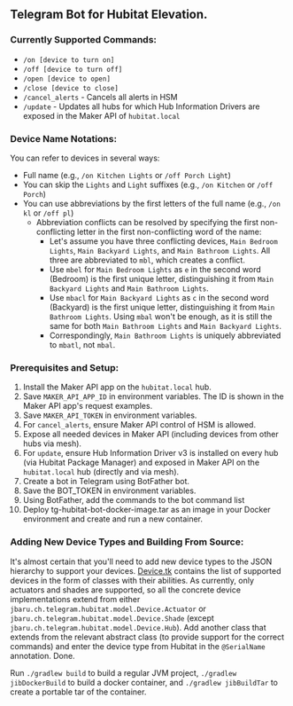 ## Telegram Bot for Hubitat Elevation.
### Currently Supported Commands:
* `/on [device to turn on]`
* `/off [device to turn off]`
* `/open [device to open]`
* `/close [device to close]`
* `/cancel_alerts` - Cancels all alerts in HSM
* `/update` - Updates all hubs for which Hub Information Drivers are exposed in the Maker API of `hubitat.local`

### Device Name Notations:
You can refer to devices in several ways:
* Full name (e.g., `/on Kitchen Lights` or `/off Porch Light`)
* You can skip the `Lights` and `Light` suffixes (e.g., `/on Kitchen` or `/off Porch`)
* You can use abbreviations by the first letters of the full name (e.g., `/on kl` or `/off pl`)
  * Abbreviation conflicts can be resolved by specifying the first non-conflicting letter in the first non-conflicting word of the name:
    * Let's assume you have three conflicting devices, `Main Bedroom Lights`, `Main Backyard Lights`, and `Main Bathroom Lights`. All three are abbreviated to `mbl`, which creates a conflict.
    * Use `mbel` for `Main Bedroom Lights` as `e` in the second word (Bedroom) is the first unique letter, distinguishing it from `Main Backyard Lights` and `Main Bathroom Lights`.
    * Use `mbacl` for `Main Backyard Lights` as `c` in the second word (Backyard) is the first unique letter, distinguishing it from `Main Bathroom Lights`. Using `mbal` won't be enough, as it is still the same for both `Main Bathroom Lights` and `Main Backyard Lights`.
    * Correspondingly, `Main Bathroom Lights` is uniquely abbreviated to `mbatl`, not `mbal`.

### Prerequisites and Setup:
1. Install the Maker API app on the `hubitat.local` hub.
2. Save `MAKER_API_APP_ID` in environment variables. The ID is shown in the Maker API app's request examples.
3. Save `MAKER_API_TOKEN` in environment variables.
4. For `cancel_alerts`, ensure Maker API control of HSM is allowed. 
5. Expose all needed devices in Maker API (including devices from other hubs via mesh).
6. For `update`, ensure Hub Information Driver v3 is installed on every hub (via Hubitat Package Manager) and exposed in Maker API on the `hubitat.local` hub (directly and via mesh).
7. Create a bot in Telegram using BotFather bot.
8. Save the BOT_TOKEN in environment variables.
9. Using BotFather, add the commands to the bot command list
10. Deploy tg-hubitat-bot-docker-image.tar as an image in your Docker environment and create and run a new container.

### Adding New Device Types and Building From Source:
It's almost certain that you'll need to add new device types to the JSON hierarchy to support your devices. 
[Device.tk](https://github.com/jbaruch/tg-hubitat-bot/blob/main/src/main/kotlin/model/Device.kt) contains the list of supported devices in the form of classes with their abilities. 
As currently, only actuators and shades are supported, so all the concrete device implementations extend from either `jbaru.ch.telegram.hubitat.model.Device.Actuator` or `jbaru.ch.telegram.hubitat.model.Device.Shade` (except `jbaru.ch.telegram.hubitat.model.Device.Hub`).
Add another class that extends from the relevant abstract class (to provide support for the correct commands) and enter the device type from Hubitat in the `@SerialName` annotation. Done.

Run `./gradlew build` to build a regular JVM project, `./gradlew jibDockerBuild` to build a docker container, and `./gradlew jibBuildTar` to create a portable tar of the container.
